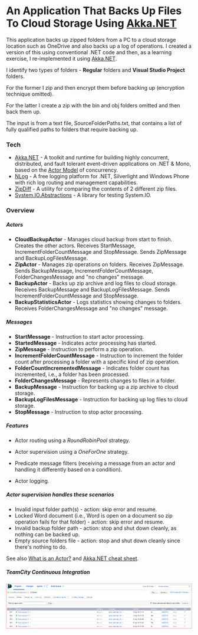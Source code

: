 # An Application That Backs Up Files To Cloud Storage Using [Akka.NET]

This application backs up zipped folders from a PC to a cloud storage location such as OneDrive and also backs up a log of operations. 
I created a version of this using conventional .NET code and then, as a learning exercise, I re-implemented it using [Akka.NET]. 

I identify two types of folders - __Regular__ folders and __Visual Studio Project__ folders. 

For the former I zip and then encrypt them before backing up (encryption technique omitted).

For the latter I create a zip with the bin and obj folders omitted and then back them up.

The input is from a text file, SourceFolderPaths.txt, that contains a list of fully qualified paths to folders that require backing up.

### Tech

* [Akka.NET] - A toolkit and runtime for building highly concurrent, distributed, and fault tolerant event-driven applications on .NET & Mono, based on the [Actor Model] of concurrency.
* [NLog] - A free logging platform for .NET, Silverlight and Windows Phone with rich log routing and management capabilities.
* [ZipDiff] - A utility for comparing the contents of 2 different zip files.
* [System.IO.Abstractions] - A library for testing System.IO.


### Overview

##### Actors

* __CloudBackupActor__ - Manages cloud backup from start to finish. Creates the other actors. Receives StartMessage, IncrementFolderCountMessage and StopMessage. Sends ZipMessage and BackupLogFilesMessage.
* __ZipActor__ - Manages zip operations on folders. Receives ZipMessage. Sends BackupMessage, IncrementFolderCountMessage, FolderChangesMessage and "no changes" message. 
* __BackupActor__ - Backs up zip archive and log files to cloud storage. Receives BackupMessage and BackupLogFilesMessage. Sends IncrementFolderCountMessage and StopMessage.
* __BackupStatisticsActor__ - Logs statistics showing changes to folders. Receives FolderChangesMessage and "no changes" message.
  
##### Messages

* __StartMessage__ - Instruction to start actor processing.
* __StartedMessage__ - Indicates actor processing has started.
* __ZipMessage__ - Instruction to perform a zip operation.
* __IncrementFolderCountMessage__ - Instruction to increment the folder count after processing a folder with a specific kind of zip operation.
* __FolderCountIncrementedMessage__ - Indicates folder count has incremented, i.e., a folder has been processed.
* __FolderChangesMessage__ - Represents changes to files in a folder.
* __BackupMessage__ - Instruction for backing up a zip archive to cloud storage.
* __BackupLogFilesMessage__ - Instruction for backing up log files to cloud storage.
* __StopMessage__ - Instruction to stop actor processing.


##### Features

* Actor routing using a _RoundRobinPool_ strategy.

* Actor supervision using a _OneForOne_ strategy.

* Predicate message filters (receiving a message from an actor and handling it differently based on a condition).

* Actor logging.



##### Actor supervision handles these scenarios

* Invalid input folder path(s) - action: skip error and resume.
* Locked Word document (i.e., Word is open on a document so zip operation fails for that folder) - action: skip error and resume.
* Invalid backup folder path - action: stop and shut down cleanly, as nothing can be backed up.
* Empty source folders file - action: stop and shut down cleanly since there's nothing to do.

See also [What is an Actor?] and [Akka.NET cheat sheet].

##### TeamCity Continuous Integration

![TeamCity Results](Images/TeamCity.png)

[Actor Model]: <https://en.wikipedia.org/wiki/Actor_model>
[Akka.NET]: <http://getakka.net/>
[NLog]: <http://nlog-project.org/>
[ZipDiff]: <https://github.com/leekelleher/ZipDiff/>
[System.IO.Abstractions]: <https://github.com/tathamoddie/System.IO.Abstractions/>
[What is an Actor?]: <https://petabridge.com/blog/akkadotnet-what-is-an-actor/>
[Akka.NET cheat sheet]: <http://dontcodetired.com/live/downloads/akkacheat/AkkaDotNetCheatSheet.pdf>